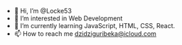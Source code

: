 - 👋 Hi, I’m @Locke53
- 👀 I’m interested in Web Development
- 🌱 I’m currently learning JavaScript, HTML, CSS, React.
- 📫 How to reach me dzidziguribeka@icloud.com

<!---
Locke53/Locke53 is a ✨ special ✨ repository because its `README.md` (this file) appears on your GitHub profile.
You can click the Preview link to take a look at your changes.
--->
